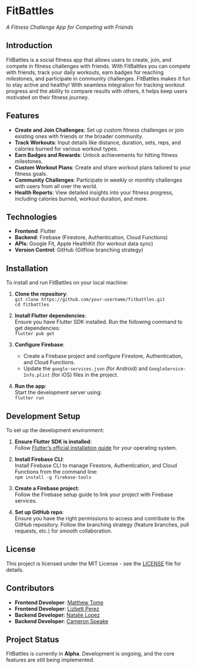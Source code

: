 # **FitBattles**  
_A Fitness Challenge App for Competing with Friends_

## **Introduction**
FitBattles is a social fitness app that allows users to create, join, and compete in fitness challenges with friends. With FitBattles you can compete with friends, track your daily workouts, earn badges for reaching milestones, and participate in community challenges. FitBattles makes it fun to stay active and healthy! With seamless integration for tracking workout progress and the ability to compare results with others, it helps keep users motivated on their fitness journey.

## **Features**
- **Create and Join Challenges**: Set up custom fitness challenges or join existing ones with friends or the broader community.
- **Track Workouts**: Input details like distance, duration, sets, reps, and calories burned for various workout types.
- **Earn Badges and Rewards**: Unlock achievements for hitting fitness milestones.
- **Custom Workout Plans**: Create and share workout plans tailored to your fitness goals.
- **Community Challenges**: Participate in weekly or monthly challenges with users from all over the world.
- **Health Reports**: View detailed insights into your fitness progress, including calories burned, workout duration, and more.

## **Technologies**
- **Frontend**: Flutter
- **Backend**: Firebase (Firestore, Authentication, Cloud Functions)
- **APIs**: Google Fit, Apple HealthKit (for workout data sync)
- **Version Control**: GitHub (Gitflow branching strategy)

## **Installation**
To install and run FitBattles on your local machine:

1. **Clone the repository**:  
   `git clone https://github.com/your-username/fitbattles.git`  
   `cd fitbattles`

2. **Install Flutter dependencies**:  
   Ensure you have Flutter SDK installed. Run the following command to get dependencies:  
   `flutter pub get`

3. **Configure Firebase**:  
   - Create a Firebase project and configure Firestore, Authentication, and Cloud Functions.  
   - Update the `google-services.json` (for Android) and `GoogleService-Info.plist` (for iOS) files in the project.

4. **Run the app**:  
   Start the development server using:  
   `flutter run`

## **Development Setup**
To set up the development environment:

1. **Ensure Flutter SDK is installed**:  
   Follow [Flutter’s official installation guide](https://flutter.dev/docs/get-started/install) for your operating system.

2. **Install Firebase CLI**:  
   Install Firebase CLI to manage Firestore, Authentication, and Cloud Functions from the command line:  
   `npm install -g firebase-tools`

3. **Create a Firebase project**:  
   Follow the Firebase setup guide to link your project with Firebase services.

4. **Set up GitHub repo**:  
   Ensure you have the right permissions to access and contribute to the GitHub repository. Follow the branching strategy (feature branches, pull requests, etc.) for smooth collaboration.

## **License**
This project is licensed under the MIT License - see the [LICENSE](https://opensource.org/licenses/MIT) file for details.

## **Contributors**
- **Frontend Developer**: [Matthew Tome](https://github.com/MatthewTome)
- **Frontend Developer**: [Lizbett Perez]()
- **Backend Developer**: [Natalie Lopez](https://github.com/Natlope5)
- **Backend Developer**: [Cameron Speake](https://github.com/CameronSpeake)

## **Project Status**
FitBattles is currently in **Alpha**. Development is ongoing, and the core features are still being implemented.
